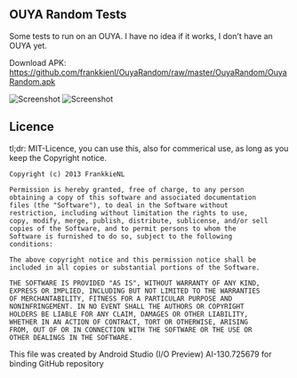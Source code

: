 OUYA Random Tests
-----------------

Some tests to run on an OUYA.
I have no idea if it works, I don't have an OUYA yet.

Download APK: https://github.com/frankkienl/OuyaRandom/raw/master/OuyaRandom/OuyaRandom.apk

![Screenshot](https://raw.github.com/frankkienl/OuyaRandom/master/screenshots/ouya_controller_test.png "Screenshot")
![Screenshot](https://raw.github.com/frankkienl/OuyaRandom/master/screenshots/ouya_wifikill.png "Screenshot")

Licence
-------

tl;dr: MIT-Licence, you can use this, also for commerical use, as long as you keep the Copyright notice.

    Copyright (c) 2013 FrankkieNL

    Permission is hereby granted, free of charge, to any person
    obtaining a copy of this software and associated documentation
    files (the "Software"), to deal in the Software without
    restriction, including without limitation the rights to use,
    copy, modify, merge, publish, distribute, sublicense, and/or sell
    copies of the Software, and to permit persons to whom the
    Software is furnished to do so, subject to the following
    conditions:

    The above copyright notice and this permission notice shall be
    included in all copies or substantial portions of the Software.

    THE SOFTWARE IS PROVIDED "AS IS", WITHOUT WARRANTY OF ANY KIND,
    EXPRESS OR IMPLIED, INCLUDING BUT NOT LIMITED TO THE WARRANTIES
    OF MERCHANTABILITY, FITNESS FOR A PARTICULAR PURPOSE AND
    NONINFRINGEMENT. IN NO EVENT SHALL THE AUTHORS OR COPYRIGHT
    HOLDERS BE LIABLE FOR ANY CLAIM, DAMAGES OR OTHER LIABILITY,
    WHETHER IN AN ACTION OF CONTRACT, TORT OR OTHERWISE, ARISING
    FROM, OUT OF OR IN CONNECTION WITH THE SOFTWARE OR THE USE OR
    OTHER DEALINGS IN THE SOFTWARE.


This file was created by Android Studio (I/O Preview) AI-130.725679 for binding GitHub repository
